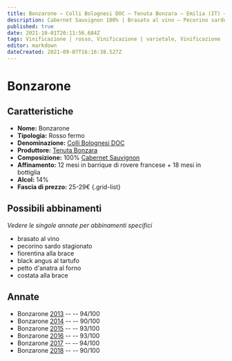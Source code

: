 ```yaml
---
title: Bonzarone – Colli Bolognesi DOC – Tenuta Bonzara – Emilia (IT) – 25-29€ – 4★-5★
description: Cabernet Sauvignon 100% | Brasato al vino – Pecorino sardo stagionato – Fiorentina alla brace – Black angus al tartufo – Petto d'anatra al forno
published: true
date: 2021-10-01T20:11:56.684Z
tags: Vinificazione | rosso, Vinificazione | varietale, Vinificazione | fermo, Valutazioni | 5 stelle, Vitigni | Cabernet Sauvignon, fiorentina alla brace, brasato al vino, Alimento | formaggio, Alimento-dettagli | Pecorino sardo stagionato, black angus al tartufo, Alimento | anatra, Alimento-dettagli | petto, Cottura | al forno, Prezzi | 25-29€
editor: markdown
dateCreated: 2021-09-07T16:16:38.527Z
---
```


# Bonzarone

## Caratteristiche
- **Nome:** Bonzarone 
- **Tipologia:** Rosso fermo
- **Denominazione:** [Colli Bolognesi DOC](/denominazioni/Italia/Emilia/DOC/Colli-Bolognesi) 
- **Produttore:** [Tenuta Bonzara](/produttori/Italia/Emilia/Tenuta-Bonzara) 
- **Composizione:** 100% [Cabernet Sauvignon](/vitigni/Francia/bacca-nera/cabernet-sauvignon)
- **Affinamento:** 12 mesi in barrique di rovere francese + 18 mesi in bottiglia
- **Alcol:** 14%
- **Fascia di prezzo:** 25-29€
{.grid-list}



## Possibili abbinamenti
*Vedere le singole annate per abbinamenti specifici*

- brasato al vino
- pecorino sardo stagionato
- fiorentina alla brace
- black angus al tartufo
- petto d'anatra al forno
- costata alla brace

## Annate
- Bonzarone [2013](/vini/Italia/Emilia/Tenuta-Bonzara/Bonzarone/2013) -- <span class="star-5"></span> -- 94/100
- Bonzarone [2014](/vini/Italia/Emilia/Tenuta-Bonzara/Bonzarone/2014) -- <span class="star-4"></span> -- 90/100
- Bonzarone [2015](/vini/Italia/Emilia/Tenuta-Bonzara/Bonzarone/2015) -- <span class="star-5"></span> -- 93/100
- Bonzarone [2016](/vini/Italia/Emilia/Tenuta-Bonzara/Bonzarone/2016) -- <span class="star-5"></span> -- 93/100
- Bonzarone [2017](/vini/Italia/Emilia/Tenuta-Bonzara/Bonzarone/2017) -- <span class="star-5"></span> -- 94/100
- Bonzarone [2018](/vini/Italia/Emilia/Tenuta-Bonzara/Bonzarone/2018) -- <span class="star-4"></span> -- 90/100

